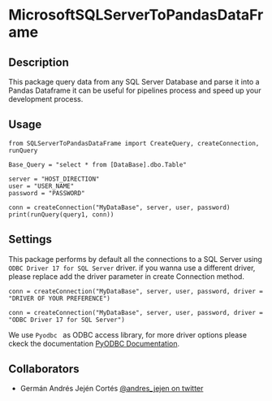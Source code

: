 # MicrosoftSQLServerToPandasDataFrame

## Description

This package query data from any SQL Server Database and parse it into a Pandas Dataframe
it can be useful for pipelines process and speed up your development process.

## Usage

```
from SQLServerToPandasDataFrame import CreateQuery, createConnection, runQuery

Base_Query = "select * from [DataBase].dbo.Table"
    
server = "HOST_DIRECTION"
user = "USER_NAME"
password = "PASSWORD"
    
conn = createConnection("MyDataBase", server, user, password)
print(runQuery(query1, conn))
```

## Settings

This package performs by default all the connections to a SQL Server using ``ODBC Driver 17 for SQL Server`` driver. if you wanna use a different driver, please replace add the driver parameter in create Connection method.

```
conn = createConnection("MyDataBase", server, user, password, driver = "DRIVER OF YOUR PREFERENCE")
```


```
conn = createConnection("MyDataBase", server, user, password, driver = "ODBC Driver 17 for SQL Server")
```

We use ``Pyodbc `` as ODBC access library, for more driver options please ckeck the documentation [PyODBC Documentation](https://github.com/mkleehammer/pyodbc).

## Collaborators

- Germán Andrés Jején Cortés [@andres_jejen on twitter](https://twitter.com/andres_jejen)